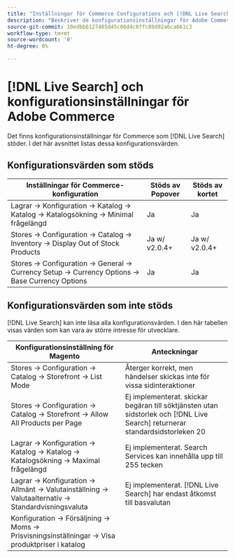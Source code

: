 ```yaml
---
title: "Inställningar för Commerce Configurations och [!DNL Live Search] "
description: "Beskriver de konfigurationsinställningar för Adobe Commerce som [!DNL Live Search] kan läsa."
source-git-commit: 10edbb6127405d45c06d4c8ffc89d92a6ca061c3
workflow-type: tm+mt
source-wordcount: '0'
ht-degree: 0%

---
```


# [!DNL Live Search] och konfigurationsinställningar för Adobe Commerce

Det finns konfigurationsinställningar för Commerce som [!DNL Live Search] stöder. I det här avsnittet listas dessa konfigurationsvärden.

## Konfigurationsvärden som stöds

| Inställningar för Commerce-konfiguration | Stöds av Popover | Stöds av kortet |
|---|---|---|
| Lagrar -> Konfiguration -> Katalog -> Katalog -> Katalogsökning -> Minimal frågelängd | Ja | Ja |
| Stores -> Configuration -> Catalog -> Inventory -> Display Out of Stock Products | Ja w/ v2.0.4+ | Ja w/ v2.0.4+ |
| Stores -> Configuration -> General -> Currency Setup -> Currency Options -> Base Currency Options | Ja | Ja |

## Konfigurationsvärden som inte stöds

[!DNL Live Search] kan inte läsa alla konfigurationsvärden. I den här tabellen visas värden som kan vara av större intresse för utvecklare.

| Konfigurationsinställning för Magento | Anteckningar |
|---|---|
| Stores -> Configuration -> Catalog -> Storefront -> List Mode | Återger korrekt, men händelser skickas inte för vissa sidinteraktioner |
| Stores -> Configuration -> Catalog -> Storefront -> Allow All Products per Page | Ej implementerat. skickar begäran till söktjänsten utan sidstorlek och [!DNL Live Search] returnerar standardsidstorleken 20 |
| Lagrar -> Konfiguration -> Katalog -> Katalog -> Katalogsökning -> Maximal frågelängd | Ej implementerat. Search Services kan innehålla upp till 255 tecken |
| Lagrar -> Konfiguration -> Allmänt -> Valutainställning -> Valutaalternativ -> Standardvisningsvaluta | Ej implementerat. [!DNL Live Search] har endast åtkomst till basvalutan |
| Konfiguration -> Försäljning -> Moms -> Prisvisningsinställningar -> Visa produktpriser i katalog |  |
